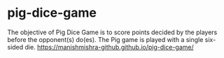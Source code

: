 # pig-dice-game
The objective of Pig Dice Game is to score points decided by the players before the opponent(s) do(es). The Pig game is played with a single six-sided die.
https://manishmishra-github.github.io/pig-dice-game/
